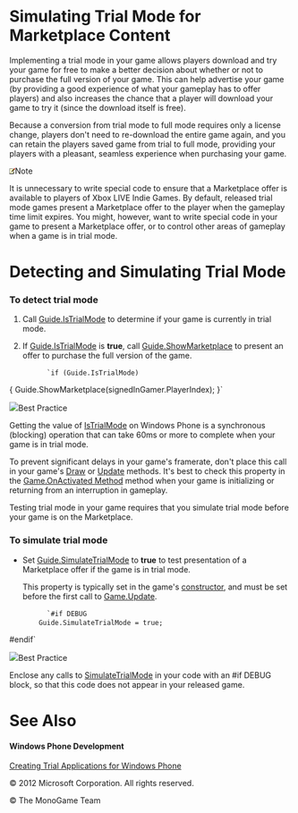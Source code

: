 

# Simulating Trial Mode for Marketplace Content

Implementing a trial mode in your game allows players download and try your game for free to make a better decision about whether or not to purchase the full version of your game. This can help advertise your game (by providing a good experience of what your gameplay has to offer players) and also increases the chance that a player will download your game to try it (since the download itself is free).

Because a conversion from trial mode to full mode requires only a license change, players don't need to re-download the entire game again, and you can retain the players saved game from trial to full mode, providing your players with a pleasant, seamless experience when purchasing your game.

![](note.gif)Note

It is unnecessary to write special code to ensure that a Marketplace offer is available to players of Xbox LIVE Indie Games. By default, released trial mode games present a Marketplace offer to the player when the gameplay time limit expires. You might, however, want to write special code in your game to present a Marketplace offer, or to control other areas of gameplay when a game is in trial mode.

# Detecting and Simulating Trial Mode

### To detect trial mode

1.  Call [Guide.IsTrialMode](P_Microsoft_Xna_Framework_GamerServices_Guide_IsTrialMode.md) to determine if your game is currently in trial mode.
2.  If [Guide.IsTrialMode](P_Microsoft_Xna_Framework_GamerServices_Guide_IsTrialMode.md) is **true**, call [Guide.ShowMarketplace](M_Microsoft_Xna_Framework_Graphics_Guide_ShowMarketplace.md) to present an offer to purchase the full version of the game.

              `if (Guide.IsTrialMode)
{
    Guide.ShowMarketplace(signedInGamer.PlayerIndex);
}`
            

![](bp.gif)Best Practice

Getting the value of [IsTrialMode](P_Microsoft_Xna_Framework_GamerServices_Guide_IsTrialMode.md) on Windows Phone is a synchronous (blocking) operation that can take 60ms or more to complete when your game is in trial mode.

To prevent significant delays in your game's framerate, don't place this call in your game's [Draw](M_Microsoft_Xna_Framework_Game_Draw.md) or [Update](M_Microsoft_Xna_Framework_Game_Update.md) methods. It's best to check this property in the [Game.OnActivated Method](M_Microsoft_Xna_Framework_Game_OnActivated.md) method when your game is initializing or returning from an interruption in gameplay.

Testing trial mode in your game requires that you simulate trial mode before your game is on the Marketplace.

### To simulate trial mode

*   Set [Guide.SimulateTrialMode](P_Microsoft_Xna_Framework_GamerServices_Guide_SimulateTrialMode.md) to **true** to test presentation of a Marketplace offer if the game is in trial mode.
    
    This property is typically set in the game's [constructor](M_Microsoft_Xna_Framework_Game_ctor.md), and must be set before the first call to [Game.Update](M_Microsoft_Xna_Framework_Game_Update.md).
    

              `#if DEBUG
            Guide.SimulateTrialMode = true;
#endif`
            

![](bp.gif)Best Practice

Enclose any calls to [SimulateTrialMode](P_Microsoft_Xna_Framework_GamerServices_Guide_SimulateTrialMode.md) in your code with an #if DEBUG block, so that this code does not appear in your released game.

# See Also

#### Windows Phone Development

[Creating Trial Applications for Windows Phone](http://go.microsoft.com/fwlink/?LinkId=254837)  

© 2012 Microsoft Corporation. All rights reserved.  

© The MonoGame Team